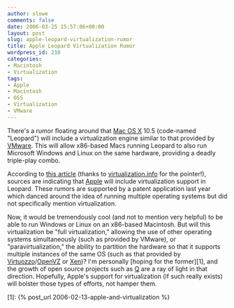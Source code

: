 ```yaml
---
author: slowe
comments: false
date: 2006-03-25 15:57:06+00:00
layout: post
slug: apple-leopard-virtualization-rumor
title: Apple Leopard Virtualization Rumor
wordpress_id: 210
categories:
- Macintosh
- Virtualization
tags:
- Apple
- Macintosh
- OSS
- Virtualization
- VMware
---
```


There's a rumor floating around that [Mac OS X](http://www.apple.com/macosx/) 10.5 (code-named "Leopard") will include a virtualization engine similar to that provided by [VMware](http://www.vmware.com/). This will allow x86-based Macs running Leopard to also run Microsoft Windows and Linux on the same hardware, providing a deadly triple-play combo.

According to [this article](http://www.macosxrumors.com/articles/2006/03/23/leopard-to-include-vmware-like-virtualisation-software/) (thanks to [virtualization.info](http://virtualization.info/) for the pointer!), sources are indicating that [Apple](http://www.apple.com/) will include virtualization support in Leopard. These rumors are supported by a patent application last year which danced around the idea of running multiple operating systems but did not specifically mention virtualization.

Now, it would be tremendously cool (and not to mention very helpful) to be able to run Windows or Linux on an x86-based Macintosh. But will this virtualization be "full virtualization," allowing the use of other operating systems simultaneously (such as provided by VMware), or "paravirtualization," the ability to partition the hardware so that it supports multiple instances of the same OS (such as that provided by [Virtuozzo](http://www.swsoft.com/en/products/virtuozzo/)/[OpenVZ](http://www.openvz.org/) or [Xen](http://www.cl.cam.ac.uk/Research/SRG/netos/xen/))? I'm personally [hoping for the former][1], and the growth of open source projects such as [Q](http://www.kberg.ch/q/index.php) are a ray of light in that direction. Hopefully, Apple's support for virtualization (if such really exists) will bolster those types of efforts, not hamper them.

[1]: {% post_url 2006-02-13-apple-and-virtualization %}
